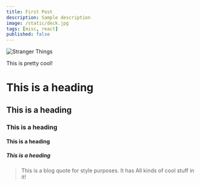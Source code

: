 ```yaml
---
title: First Post
description: Sample description
image: /static/deck.jpg
tags: [misc, react]
published: false
---
```


![Stranger Things](./deck.jpg)

This is pretty cool!

# This is a heading

## This is a heading

### This is a heading

#### This is a heading

##### This is a heading

> This is a blog quote for style purposes. It has
> All kinds of cool stuff in it!
